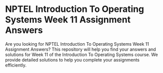 # NPTEL Introduction To Operating Systems Week 11 Assignment Answers

Are you looking for NPTEL Introduction To Operating Systems Week 11 Assignment Answers? This repository will help you find your answers and solutions for Week 11 of the Introduction To Operating Systems course. We provide detailed solutions to help you complete your assignments efficiently.